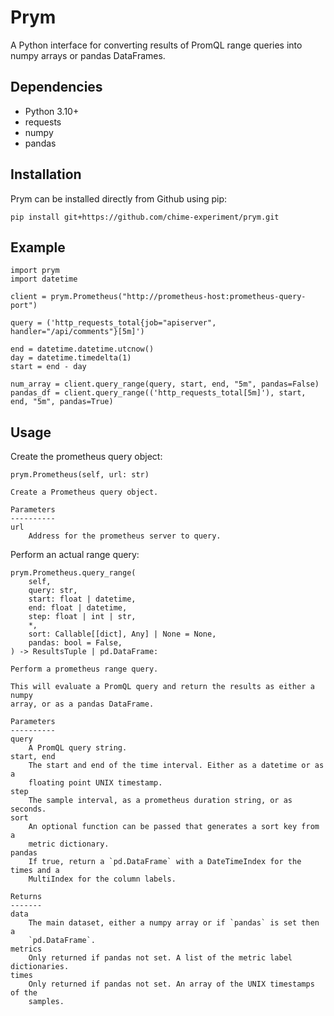 # Prym

A Python interface for converting results of PromQL range queries into numpy
arrays or pandas DataFrames.

## Dependencies
- Python 3.10+
- requests
- numpy
- pandas

## Installation

Prym can be installed directly from Github using pip:
```
pip install git+https://github.com/chime-experiment/prym.git
```

## Example

```
import prym
import datetime

client = prym.Prometheus("http://prometheus-host:prometheus-query-port")

query = ('http_requests_total{job="apiserver", handler="/api/comments"}[5m]')

end = datetime.datetime.utcnow()
day = datetime.timedelta(1)
start = end - day

num_array = client.query_range(query, start, end, "5m", pandas=False)
pandas_df = client.query_range(('http_requests_total[5m]'), start, end, "5m", pandas=True)
```

## Usage

Create the prometheus query object:
```
prym.Prometheus(self, url: str)

Create a Prometheus query object.

Parameters
----------
url
    Address for the prometheus server to query.
```

Perform an actual range query:
```
prym.Prometheus.query_range(
    self,
    query: str,
    start: float | datetime,
    end: float | datetime,
    step: float | int | str,
    *,
    sort: Callable[[dict], Any] | None = None,
    pandas: bool = False,
) -> ResultsTuple | pd.DataFrame:

Perform a prometheus range query.

This will evaluate a PromQL query and return the results as either a numpy
array, or as a pandas DataFrame.

Parameters
----------
query
    A PromQL query string.
start, end
    The start and end of the time interval. Either as a datetime or as a
    floating point UNIX timestamp.
step
    The sample interval, as a prometheus duration string, or as seconds.
sort
    An optional function can be passed that generates a sort key from a
    metric dictionary.
pandas
    If true, return a `pd.DataFrame` with a DateTimeIndex for the times and a
    MultiIndex for the column labels.

Returns
-------
data
    The main dataset, either a numpy array or if `pandas` is set then a
    `pd.DataFrame`.
metrics
    Only returned if pandas not set. A list of the metric label dictionaries.
times
    Only returned if pandas not set. An array of the UNIX timestamps of the
    samples.
```

